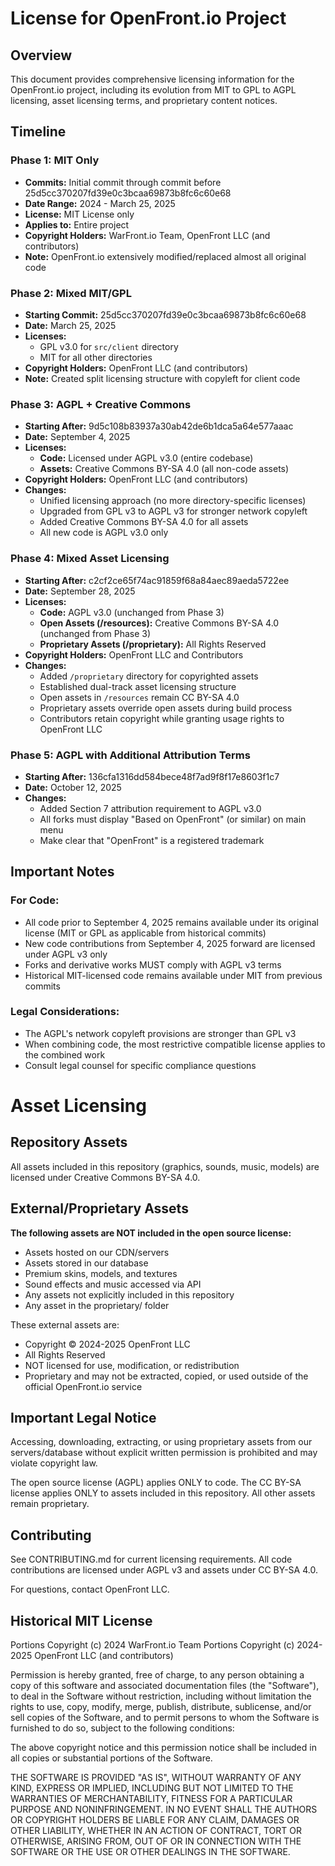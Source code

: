 # License for OpenFront.io Project

## Overview

This document provides comprehensive licensing information for the OpenFront.io project, including its evolution from MIT to GPL to AGPL licensing, asset licensing terms, and proprietary content notices.

## Timeline

### Phase 1: MIT Only

- **Commits:** Initial commit through commit before 25d5cc370207fd39e0c3bcaa69873b8fc6c60e68
- **Date Range:** 2024 - March 25, 2025
- **License:** MIT License only
- **Applies to:** Entire project
- **Copyright Holders:** WarFront.io Team, OpenFront LLC (and contributors)
- **Note:** OpenFront.io extensively modified/replaced almost all original code

### Phase 2: Mixed MIT/GPL

- **Starting Commit:** 25d5cc370207fd39e0c3bcaa69873b8fc6c60e68
- **Date:** March 25, 2025
- **Licenses:**
  - GPL v3.0 for `src/client` directory
  - MIT for all other directories
- **Copyright Holders:** OpenFront LLC (and contributors)
- **Note:** Created split licensing structure with copyleft for client code

### Phase 3: AGPL + Creative Commons

- **Starting After:** 9d5c108b83937a30ab42de6b1dca5a64e577aaac
- **Date:** September 4, 2025
- **Licenses:**
  - **Code:** Licensed under AGPL v3.0 (entire codebase)
  - **Assets:** Creative Commons BY-SA 4.0 (all non-code assets)
- **Copyright Holders:** OpenFront LLC (and contributors)
- **Changes:**
  - Unified licensing approach (no more directory-specific licenses)
  - Upgraded from GPL v3 to AGPL v3 for stronger network copyleft
  - Added Creative Commons BY-SA 4.0 for all assets
  - All new code is AGPL v3.0 only

### Phase 4: Mixed Asset Licensing

- **Starting After:** c2cf2ce65f74ac91859f68a84aec89aeda5722ee
- **Date:** September 28, 2025
- **Licenses:**
  - **Code:** AGPL v3.0 (unchanged from Phase 3)
  - **Open Assets (/resources):** Creative Commons BY-SA 4.0 (unchanged from Phase 3)
  - **Proprietary Assets (/proprietary):** All Rights Reserved
- **Copyright Holders:** OpenFront LLC and Contributors
- **Changes:**
  - Added `/proprietary` directory for copyrighted assets
  - Established dual-track asset licensing structure
  - Open assets in `/resources` remain CC BY-SA 4.0
  - Proprietary assets override open assets during build process
  - Contributors retain copyright while granting usage rights to OpenFront LLC

### Phase 5: AGPL with Additional Attribution Terms

- **Starting After:** 136cfa1316dd584bece48f7ad9f8f17e8603f1c7
- **Date:** October 12, 2025
- **Changes:**
  - Added Section 7 attribution requirement to AGPL v3.0
  - All forks must display "Based on OpenFront" (or similar) on main menu
  - Make clear that "OpenFront" is a registered trademark

## Important Notes

### For Code:

- All code prior to September 4, 2025 remains available under its original license (MIT or GPL as applicable from historical commits)
- New code contributions from September 4, 2025 forward are licensed under AGPL v3 only
- Forks and derivative works MUST comply with AGPL v3 terms
- Historical MIT-licensed code remains available under MIT from previous commits

### Legal Considerations:

- The AGPL's network copyleft provisions are stronger than GPL v3
- When combining code, the most restrictive compatible license applies to the combined work
- Consult legal counsel for specific compliance questions

# Asset Licensing

## Repository Assets

All assets included in this repository (graphics, sounds, music, models) are licensed under Creative Commons BY-SA 4.0.

## External/Proprietary Assets

**The following assets are NOT included in the open source license:**

- Assets hosted on our CDN/servers
- Assets stored in our database
- Premium skins, models, and textures
- Sound effects and music accessed via API
- Any assets not explicitly included in this repository
- Any asset in the proprietary/ folder

These external assets are:

- Copyright © 2024-2025 OpenFront LLC
- All Rights Reserved
- NOT licensed for use, modification, or redistribution
- Proprietary and may not be extracted, copied, or used outside of the official OpenFront.io service

## Important Legal Notice

Accessing, downloading, extracting, or using proprietary assets from our servers/database without explicit written permission is prohibited and may violate copyright law.

The open source license (AGPL) applies ONLY to code. The CC BY-SA license applies ONLY to assets included in this repository. All other assets remain proprietary.

## Contributing

See CONTRIBUTING.md for current licensing requirements. All code contributions are licensed under AGPL v3 and assets under CC BY-SA 4.0.

For questions, contact OpenFront LLC.

## Historical MIT License

Portions Copyright (c) 2024 WarFront.io Team
Portions Copyright (c) 2024-2025 OpenFront LLC (and contributors)

Permission is hereby granted, free of charge, to any person obtaining a copy of this software and associated documentation files (the "Software"), to deal in the Software without restriction, including without limitation the rights to use, copy, modify, merge, publish, distribute, sublicense, and/or sell copies of the Software, and to permit persons to whom the Software is furnished to do so, subject to the following conditions:

The above copyright notice and this permission notice shall be included in all copies or substantial portions of the Software.

THE SOFTWARE IS PROVIDED "AS IS", WITHOUT WARRANTY OF ANY KIND, EXPRESS OR IMPLIED, INCLUDING BUT NOT LIMITED TO THE WARRANTIES OF MERCHANTABILITY, FITNESS FOR A PARTICULAR PURPOSE AND NONINFRINGEMENT. IN NO EVENT SHALL THE AUTHORS OR COPYRIGHT HOLDERS BE LIABLE FOR ANY CLAIM, DAMAGES OR OTHER LIABILITY, WHETHER IN AN ACTION OF CONTRACT, TORT OR OTHERWISE, ARISING FROM, OUT OF OR IN CONNECTION WITH THE SOFTWARE OR THE USE OR OTHER DEALINGS IN THE SOFTWARE.
